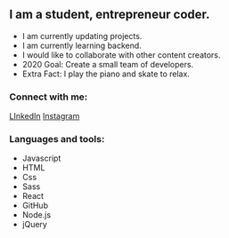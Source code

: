 ## I am a student, entrepreneur coder.
- I am currently updating projects.
- I am currently learning backend.
- I would like to collaborate with other content creators.
- 2020 Goal:  Create a small team of developers.
- Extra Fact: I play the piano and skate to relax.

### Connect with me:
[LInkedIn](http://https://www.linkedin.com/in/cristofher-jumbo-jimenez-168203187/ "LInkedIn")
[Instagram](http://https://www.instagram.com/anxon.mond/?hl=en "Instagram")
### Languages and tools:
- Javascript
- HTML
- Css
- Sass
- React
- GitHub
- Node.js
- jQuery
